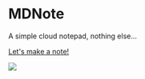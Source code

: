 MDNote
===

A simple cloud notepad, nothing else...

[Let's make a note!](https://mdnote.xyz)

![](https://dn-getlink.qbox.me/gs5hky0e5qaor.png)
